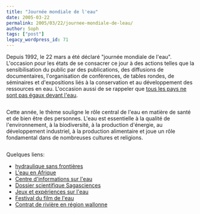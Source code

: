 ```yaml
---
title: "Journée mondiale de l'eau"
date: 2005-03-22
permalink: 2005/03/22/journee-mondiale-de-leau/
author: Soph
tags: ["post"]
legacy_wordpress_id: 71
---
```


Depuis 1992, le 22 mars a été déclaré "journée mondiale de l'eau". L'occasion pour les états de se consacrer ce jour à des actions telles que la sensibilisation du public par des publications, des diffusions de documentaires, l'organisation de conférences, de tables rondes, de séminaires et d'expositions liés à la conservation et au développement des ressources en eau. L'occasion aussi de se rappeler que <a href="http://news.tf1.fr/news/sciences/0,,3208841,00.html" hreflang="fr">tous les pays ne sont pas égaux devant l'eau</a>.<br />

<img src="https://64k.be/wp-content/uploads/2006/eau_honduras_hsf.jpg" alt="" /><br />

<!-- excerpt -->

Cette année, le thème souligne le rôle central de l'eau en matière de santé et de bien être des personnes. L'eau est essentielle à la qualité de l'environnement, à la biodiversité, à la production d'énergie, au développement industriel, à la production alimentaire et joue un rôle fondamental dans de nombreuses cultures et religions.<br />

<img src="https://64k.be/wp-content/uploads/2006/eau.jpg" alt="" /><br />

Quelques liens: <br />

 <ul> <li><a href="http://perso.wanadoo.fr/hydraulique.sans.frontieres/pages.htm" hreflang="fr">hydraulique sans frontières</a></li> <li><a href="http://www.afrik.com/dossier162.html" hreflang="fr">L'eau en Afrique</a></li> <li><a href="http://www.cieau.com/toutpubl/sommaire/index_flash.htm" hreflang="fr">Centre d'informations sur l'eau</a></li> <li><a href="http://www.cnrs.fr/cw/dossiers/doseau/accueil.html" hreflang="fr">Dossier scientifique Sagasciences</a></li> <li><a href="http://www.crem.qc.ca/jeunesse/" hreflang="fr">Jeux et expériences sur l'eau</a></li> <li><a href="http://www.regions.be/Rubriques/Liege/page_5584_307706.shtml" hreflang="fr">Festival du film de l'eau</a></li> <li><a href="http://mrw.wallonie.be/dgrne/education/eau/" hreflang="fr">Contrat de rivière en région wallonne</a></li> </ul>
